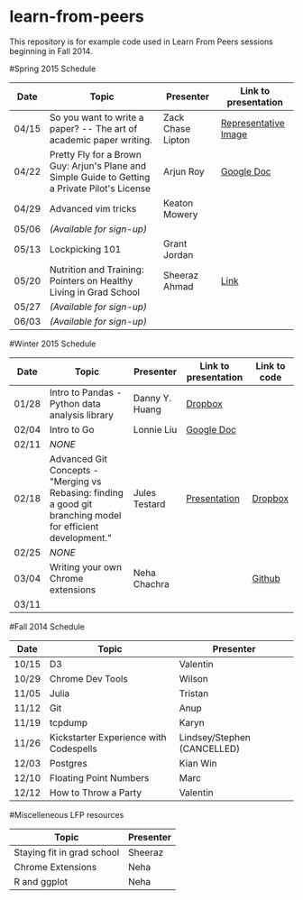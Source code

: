 learn-from-peers
================

This repository is for example code used in Learn From Peers sessions beginning in Fall 2014.

#Spring 2015 Schedule

Date  |     Topic     | Presenter | Link to presentation
----  | ------------- | --------- | --------------------
04/15 | So you want to write a paper? -- The art of academic paper writing. | Zack Chase Lipton | [Representative Image](http://imgur.com/V67ACBD)
04/22 | Pretty Fly for a Brown Guy: Arjun's Plane and Simple Guide to Getting a Private Pilot's License | Arjun Roy  | [Google Doc](https://docs.google.com/a/eng.ucsd.edu/presentation/d/1ui13ZXIGaB_ubXAa4GRunSu8ggsmje9CfEW1xaHbtTM/edit?usp=sharing)
04/29 | Advanced vim tricks  | Keaton Mowery       
05/06 | *(Available for sign-up)*
05/13 | Lockpicking 101      | Grant Jordan        
05/20 | Nutrition and Training: Pointers on Healthy Living in Grad School   | Sheeraz Ahmad | [Link](http://pastebin.com/raw.php?i=FtA7r2xS  )
05/27 | *(Available for sign-up)*
06/03 | *(Available for sign-up)*    

#Winter 2015 Schedule

Date  |     Topic     | Presenter | Link to presentation | Link to code
----  | ------------- | --------- | -------------------- | ------------
01/28 | Intro to Pandas - Python data analysis library | Danny Y. Huang |  [Dropbox](https://www.dropbox.com/s/ulc3es8dzz3nyqx/learn-from-peers.pdf?dl=0) |
02/04 | Intro to Go | Lonnie Liu  | [Google Doc](https://docs.google.com/presentation/d/1vBm738XIibX7vlT4f1hedZGEg3UKCoA1UCArHJZpE00/edit?usp=sharing)
02/11 | *NONE*
02/18 | Advanced Git Concepts - "Merging vs Rebasing: finding a good git branching model for efficient development."  | Jules Testard | [Presentation](https://speakerdeck.com/lemiorhan/git-branching-model-for-efficient-development) | [Dropbox](https://www.dropbox.com/sh/fkwds1e8x5bscz1/AABdzovh5LWIQ4TDag87uqTua?dl=0)
02/25 | *NONE*
03/04 | Writing your own Chrome extensions  | Neha Chachra  |      | [Github](https://github.com/nchachra/etymole)
03/11 |

#Fall 2014 Schedule

Date  |     Topic     | Presenter 
----  | ------------- | --------- 
10/15 |      D3       | Valentin  
10/29 | Chrome Dev Tools | Wilson 
11/05 |     Julia     |  Tristan  
11/12 |      Git      |   Anup    
11/19 |    tcpdump    |   Karyn   
11/26 | Kickstarter Experience with Codespells | Lindsey/Stephen (CANCELLED)
12/03 |    Postgres   |   Kian Win
12/10 | Floating Point Numbers | Marc
12/12 | How to Throw a Party | Valentin

#Miscelleneous LFP resources

Topic                       | Presenter
--------------------------- | ---------
Staying fit in grad school  | Sheeraz
Chrome Extensions           | Neha
R and ggplot                | Neha
